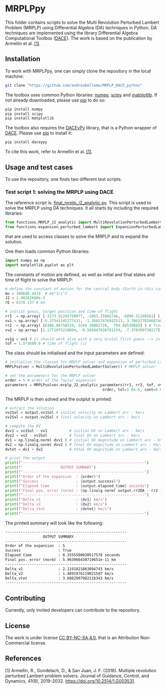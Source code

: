 # MRPLPpy

This folder contains scripts to solve the Multi Revolution Perturbed Lambert Problem (MRPLP) using Differential Algebra (DA) techniques in Python. DA techniques are implemented using the library Differential Algebra Computational Toolbox ([DACE](https://github.com/dacelib/dace)). The work is based on the publication by Armellin et al. [[1]](#1).

## Installation

To work with MRPLPpy, one can simply clone the repository in the local machine:

```bash
git clone "https://github.com/andreabellome/MRPLP_DACE_python"
```

The toolbox uses common Python libraries: [numpy](https://numpy.org/), [scipy](https://scipy.org/) and [matplotlib](https://matplotlib.org/). If not already downloaded, please use [pip](https://pip.pypa.io/en/stable/) to do so:

```bash
pip install numpy
pip install scipy
pip install matplotlib
```

The toolbox also requires the [DACEyPy](https://pypi.org/project/daceypy/) library, that is a Python wrapper of [DACE](https://github.com/dacelib/dace). Please use [pip](https://pip.pypa.io/en/stable/) to install it:

```bash
pip install daceypy
```

To cite this work, refer to Armellin et al. [[1]](#1).

## Usage and test cases

To use the repository, one finds two different test scripts.

### Test script 1: solving the MRPLP using DACE

The reference script is: [final_mrplp_j2_analytic.py](https://github.com/andreabellome/MRPLP_DACE_python/blob/main/final_mrplp_j2_analytic.py). This script is used to solve the MRPLP using DA techniques. It all starts by including the required libraries:

```python
from functions.MRPLP_J2_analytic import MultiRevolutionPerturbedLambertSolver
from functions.expansion_perturbed_lambert import ExpansionPerturbedLambert
```

that are used to access classes to solve the MRPLP and to expand the solution.

One then loads common Python libraries:

```python
import numpy as np
import matplotlib.pyplot as plt
```

The constants of motion are defined, as well as initial and final states and time of flight to solve the MRPLP:

```python
# define the constant of motion for the central body (Earth in this case)
mu = 398600.4418  # km^3/s^2
J2 = 1.08262668e-3
rE = 6378.137 # km

# initial guess, target position and time of flight
rr1  = np.array( [-3173.91245750977, -1863.35865746, -6099.31199561] ) # initial position - (km)
vv1 = np.array( [-6.37541145277431, -1.26857476842513, 3.70632783068748] ) # initial velocity - (km/s)
rr2  = np.array( [6306.80758519, 3249.39062728,  794.06530085] ) # final position - (km)
vv2 = np.array( [1.1771075218004, -0.585047636781159, -7.370399738227] ) # final velocity - (km/s)

vv1g = vv1 # it should work also with a very brutal first guess --> in this case the initial velocity
tof = 1.5*3600.0 # time of flight (s)
```

The class should be initialised and the input parameters are defined:

```python
# initialise the classes for MRPLP solver and expansion of perturbed Lambert
MRPLPsolver = MultiRevolutionPerturbedLambertSolver() # MRPLP solver

# set the parameters for the MRPLP solver
order = 5 # order of the Taylor expansion
parameters = MRPLPsolver.mrplp_J2_analytic_parameters(rr1, rr2, tof, vv1g, mu, rE, J2,
                                            order, tol=1.0e-6, cont=0.0, dcontMin=0.1, scl=1.0e-3, itermax=200 )

```

The MRPLP is then solved and the outplut is printed:

```python
# extract the solution
vv1Sol = output.vv1Sol # initial velocity on Lambert arc - km/s
vv2Sol = output.vv2Sol # final velocity on Lambert arc - km/s

# compute the DV
dvv1 = vv1Sol - vv1          # initial DV on Lambert arc - km/s
dvv2 = vv2 - vv2Sol          # final DV on Lambert arc - km/s
dv1 = np.linalg.norm( dvv1 ) # initial DV magnitude on Lambert arc - km/s
dv2 = np.linalg.norm( dvv2 ) # final DV magnitude on Lambert arc - km/s
dvtot = dv1 + dv2            # total DV magnitude on Lambert arc - km/s

# print the output
print(f"-------------------------------------------------------")
print(f"                 OUTPUT SUMMARY")
print(f"-------------------------------------------------------")
print(f"Order of the expansion  : {order}")
print(f"Success                 : {output.success}")
print(f"Elapsed time            : {output.elapsed_time} seconds")
print(f"Final pos. error (norm) : {np.linalg.norm( output.rr2DA - rr2 )} km")
print(f"-------------------------------------------------------")
print(f"Delta_v1                : {dv1} km/s")
print(f"Delta_v2                : {dv2} km/s")
print(f"Delta_vtot              : {dvtot} km/s")
print(f"-------------------------------------------------------")
```

The printed summary will look like the following:

```bash
-------------------------------------------------------
                 OUTPUT SUMMARY
-------------------------------------------------------
Order of the expansion  : 5
Success                 : True
Elapsed time            : 0.1555500030517578 seconds
Final pos. error (norm) : 5.963966430719651e-11 km
-------------------------------------------------------
Delta_v1                : 2.1191021863094743 km/s
Delta_v2                : 1.4891976119021597 km/s
Delta_vtot              : 3.6082997982116343 km/s
-------------------------------------------------------
```

## Contributing

Currently, only invited developers can contribute to the repository.

## License

The work is under license [CC BY-NC-SA 4.0](https://creativecommons.org/licenses/by-nc/4.0/), that is an Attribution Non-Commercial license.

## References
<a id="1">[1]</a> 
Armellin, R., Gondelach, D., & San Juan, J. F. (2018). 
Multiple revolution perturbed Lambert problem solvers.
Journal of Guidance, Control, and Dynamics, 41(9), 2019-2032.
https://doi.org/10.2514/1.G003531.